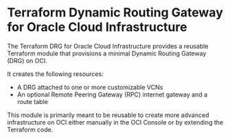 # Terraform Dynamic Routing Gateway for Oracle Cloud Infrastructure

The Terraform DRG  for Oracle Cloud Infrastructure  provides a reusable Terraform module that provisions a minimal Dynamic Routing Gateway (DRG) on OCI.

It creates the following resources:

* A DRG attached to one or more customizable VCNs 
* An optional Remote Peering Gateway (RPC) internet gateway and a route table


This module is primarily meant to be reusable to create more advanced infrastructure on OCI either manually in the OCI Console or by extending the Terraform code.
